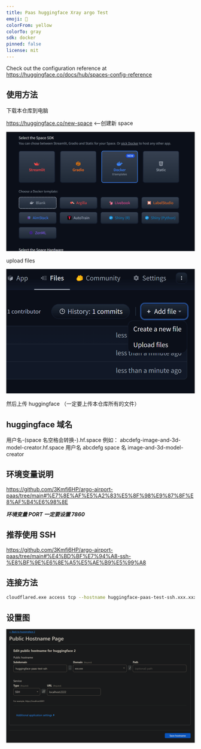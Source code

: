 ```yaml
---
title: Paas huggingface Xray argo Test
emoji: 🐢
colorFrom: yellow
colorTo: gray
sdk: docker
pinned: false
license: mit
---
```


Check out the configuration reference at <https://huggingface.co/docs/hub/spaces-config-reference>

## 使用方法

下载本仓库到电脑

<https://huggingface.co/new-space> <--创建新 space

![1686287258915](image/README/1686287258915.png)

upload files

![1686287276276](image/README/1686287276276.png)

然后上传 huggingface （一定要上传本仓库所有的文件）

## huggingface 域名

用户名-(space 名空格会转换-).hf.space
例如：
abcdefg-image-and-3d-model-creator.hf.space
用户名 abcdefg
space 名 image-and-3d-model-creator

## 环境变量说明

<https://github.com/3Kmfi6HP/argo-airport-paas/tree/main#%E7%8E%AF%E5%A2%83%E5%8F%98%E9%87%8F%E8%AF%B4%E6%98%8E>

***环境变量 PORT 一定要设置 7860***

## 推荐使用 SSH

<https://github.com/3Kmfi6HP/argo-airport-paas/tree/main#%E4%BD%BF%E7%94%A8-ssh-%E8%BF%9E%E6%8E%A5%E5%AE%B9%E5%99%A8>

## 连接方法

```bash
cloudflared.exe access tcp --hostname huggingface-paas-test-ssh.xxx.xxx --listener 0.0.0.0:2223
```

## 设置图

![1686287227901](image/README/1686287227901.png)
